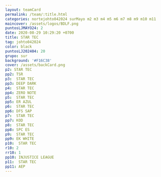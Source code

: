 ```yaml
---
layout: teamCard
permalink: /team/:title.html
categories: nortejohto042024 surMayo m2 m3 m4 m5 m6 m7 m8 m9 m10 m11
maincover: /assets/logos/BDLF.png
puntosLJMAYO24: 2
date: 2020-08-29 10:29:20 +0700
title: STAR TEC
tag: johto042024
color: black
puntosLJ202404: 20
grupo: sur
background: '#F16C38'
cover: /assets/backCard.png
p2: STAR TEC
pp2: TSR
p3:  STAR TEC
pp3: DEEP DARK
p4:  STAR TEC
pp4: ZERO NOTE
p5:  STAR TEC
pp5: ER AZUL
p6:  STAR TEC
pp6: DFS SAP
p7:  STAR TEC
pp7: KOD
p8:  STAR TEC
pp8: SPC ES
p9:  STAR TEC
pp9: EK WHITE
p10:  STAR TEC
r10: 2
rr10: 1
pp10: INJUSTICE LEAGUE
p11:  STAR TEC
pp11: AEP
---
```



